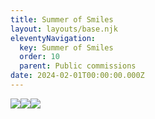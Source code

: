 ```yaml
---
title: Summer of Smiles
layout: layouts/base.njk
eleventyNavigation:
  key: Summer of Smiles
  order: 10
  parent: Public commissions
date: 2024-02-01T00:00:00.000Z
---
```

![](https://s3.eu-west-1.amazonaws.com/jessicaakerman.com/WhatsApp+Image+2022-01-27+at+14.48.21.jpeg)![](https://s3.eu-west-1.amazonaws.com/jessicaakerman.com/Summer_of_Smiles-Flags.png)![](https://s3.eu-west-1.amazonaws.com/jessicaakerman.com/WhatsApp+Image+2022-01-27+at+14.49.27.jpeg)
